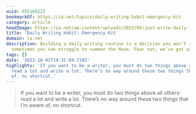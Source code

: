 ```yaml
---
uuid: 655169215
bookmarkOf: https://ia.net/topics/daily-writing-habit-emergency-kit
category: article
headImage: https://ia.net/wp-content/uploads/2023/09/just-write-daily-1024x375.png
title: 'Daily Writing Habit: Emergency Kit'
domain: ia.net
description: Building a daily writing routine is a decision you won’t regret, but
  sometimes you can struggle to summon the Muse. Fear not; we’ve got your back!
tags: []
date: '2023-10-02T19:35:04.728Z'
highlights: 'If you want to be a writer, you must do two things above all others:
  read a lot and write a lot. There’s no way around these two things that I’m aware
  of, no shortcut.'
---
```




> If you want to be a writer, you must do two things above all others: read a lot and write a lot. There’s no way around these two things that I’m aware of, no shortcut.
